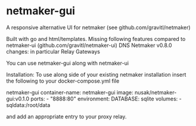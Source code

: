 # netmaker-gui
A responsive alternative UI for netmaker (see github.com/gravitl/netmaker)

Built with go and html/templates.
Missing following features compared to netmaker-ui (github.com/gravitl/netmaker-ui)
DNS
Netmaker v0.8.0 changes: in particular Relay Gateways 

You can use netmaker-gui along with netmaker-ui

Installation:
To use along side of your existing netmaker installation insert the following to your docker-compose.yml file

netmaker-gui
  container-name: netmaker-gui
  image: nusak/netmaker-gui:v0.1.0
  ports:
    - "8888:80"
  environment:
    DATABASE: sqlite
  volumes:
    - sqldata:/root/data

and add an appropriate entry to your proxy relay.


